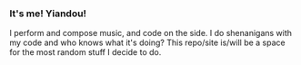 ### It's me! Yiandou!
I perform and compose music, and code on the side. I do shenanigans with my code and who knows what it's doing?
This repo/site is/will be a space for the most random stuff I decide to do.
